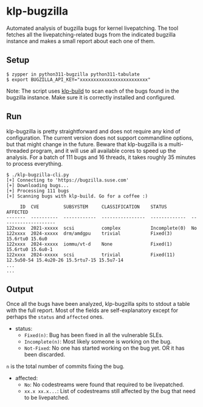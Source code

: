 # klp-bugzilla
Automated analysis of bugzilla bugs for kernel livepatching. The tool fetches all the livepatching-related bugs from the indicated bugzilla instance and makes a small report about each one of them.
## Setup
```
$ zypper in python311-bugzilla python311-tabulate
$ export BUGZILLA_API_KEY="xxxxxxxxxxxxxxxxxxxxxxxxx"
```
Note: The script uses [klp-build](https://github.com/SUSE/klp-build) to scan each of the bugs found in the bugzilla instance.
Make sure it is correctly installed and configured.
## Run
klp-bugzilla is pretty straightforward and does not require any kind of configuration. 
The current version does not support commandline options, but that might change in the future.
Beware that klp-bugzilla is a multi-threaded program, and it will use all available cores to
speed up the analysis. For a batch of 111 bugs and 16 threads, it takes roughly 35 minutes to
process everything.
```
$ ./klp-bugzilla-cli.py
[+] Connecting to 'https://bugzilla.suse.com'
[+] Downloading bugs...
[+] Processing 111 bugs
[+] Scanning bugs with klp-build. Go for a coffee :)

     ID  CVE         SUBSYSTEM     CLASSIFICATION    STATUS         AFFECTED
-------  ----------  ------------  ----------------  -------------  --------------------
122xxxx  2021-xxxxx  scsi          complex           Incomplete(0)  No
122xxxx  2024-xxxxx  drm/amdgpu    trivial           Fixed(3)       15.6rtu0 15.6u0
122xxxx  2024-xxxxx  iommu/vt-d    None              Fixed(1)       15.6rtu0 15.6u0-1
122xxxx  2024-xxxxx  scsi          trivial           Fixed(11)      12.5u50-54 15.4u20-26 15.5rtu7-15 15.5u7-14
...
...
```
## Output
Once all the bugs have been analyzed, klp-bugzilla spits to stdout a table
with the full report. Most of the fields are self-explanatory except for perhaps
the `status` and `affected` ones.
* status:
  * `Fixed(n)`: Bug has been fixed in all the vulnerable SLEs. 
  * `Incomplete(n)`: Most likely someone is working on the bug.
  * `Not-Fixed`: No one has started working on the bug yet. OR it has been discarded.

`n` is the total number of commits fixing the bug.

* affected:
    * `No`: No codestreams were found that required to be livepatched.
    * `xx.x xx.x...`: List of codestreams still affected by the bug that need to be livepatched.
